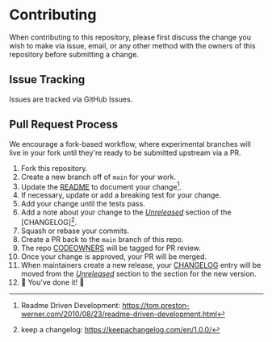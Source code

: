 # Contributing

When contributing to this repository, please first discuss the change you wish to make
via issue, email, or any other method with the owners of this repository before
submitting a change.

## Issue Tracking

Issues are tracked via GitHub Issues.

## Pull Request Process

We encourage a fork-based workflow, where experimental branches will live in your fork
until they're ready to be submitted upstream via a PR.

1.  Fork this repository.
2.  Create a new branch off of `main` for your work.
3.  Update the [README] to document your change[^1].
4.  If necessary, update or add a breaking test for your change.
5.  Add your change until the tests pass.
6.  Add a note about your change to the _[Unreleased]_ section of the [CHANGELOG][^2].
7.  Squash or rebase your commits.
8.  Create a PR back to the `main` branch of this repo.
9.  The repo [CODEOWNERS] will be tagged for PR review.
10. Once your change is approved, your PR will be merged.
11. When maintainers create a new release, your [CHANGELOG] entry will be moved
    from the _[Unreleased]_ section to the section for the new version.
12. :tada: You've done it! :tada:


<!-- Markdown anchors -->
[README]: README.md
[CHANGELOG]: CHANGELOG.md
[Unreleased]: CHANGELOG.md#Unreleased
[CODEOWNERS]: .github/CODEOWNERS

<!-- Footnotes -->
[^1]: Readme Driven Development: https://tom.preston-werner.com/2010/08/23/readme-driven-development.html
[^2]: keep a changelog: https://keepachangelog.com/en/1.0.0/
